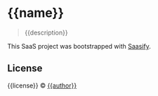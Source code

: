 # {{name}}

> {{description}}

This SaaS project was bootstrapped with [Saasify](https://saasify.sh).

## License

{{license}} © [{{author}}](https://github.com/{{author}})

